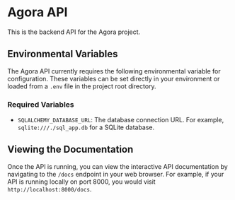 # Agora API

This is the backend API for the Agora project.

## Environmental Variables

The Agora API currently requires the following environmental variable for configuration. These variables can be set directly in your environment or loaded from a `.env` file in the project root directory.

### Required Variables

*   `SQLALCHEMY_DATABASE_URL`: The database connection URL. For example, `sqlite:///./sql_app.db` for a SQLite database.

## Viewing the Documentation

Once the API is running, you can view the interactive API documentation by navigating to the `/docs` endpoint in your web browser. For example, if your API is running locally on port 8000, you would visit `http://localhost:8000/docs`.
